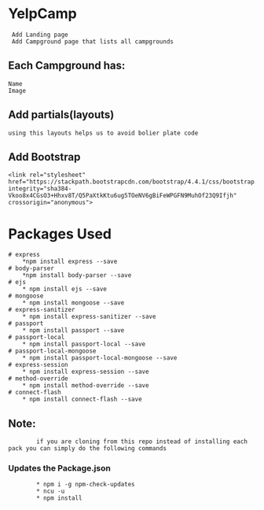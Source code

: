 # YelpCamp

	 Add Landing page 
	 Add Campground page that lists all campgrounds

## Each  Campground has:
	Name
	Image
	
## Add partials(layouts)
	using this layouts helps us to avoid bolier plate code

## Add Bootstrap 
	<link rel="stylesheet" href="https://stackpath.bootstrapcdn.com/bootstrap/4.4.1/css/bootstrap.min.css" 								integrity="sha384-Vkoo8x4CGsO3+Hhxv8T/Q5PaXtkKtu6ug5TOeNV6gBiFeWPGFN9MuhOf23Q9Ifjh" crossorigin="anonymous">

# Packages Used

	# express 
		*npm install express --save
	# body-parser
		*npm install body-parser --save
	# ejs
		* npm install ejs --save
	# mongoose
		* npm install mongoose --save
	# express-sanitizer
		* npm install express-sanitizer --save
	# passport
		* npm install passport --save
	# passport-local
		* npm install passport-local --save
	# passport-local-mongoose
		* npm install passport-local-mongoose --save
	# express-session
		* npm install express-session --save
	# method-override
		* npm install method-override --save
	# connect-flash
		* npm install connect-flash --save
		
## Note:
			if you are cloning from this repo instead of installing each pack you can simply do the following commands
			
### Updates the Package.json
			* npm i -g npm-check-updates
			* ncu -u
			* npm install
	


